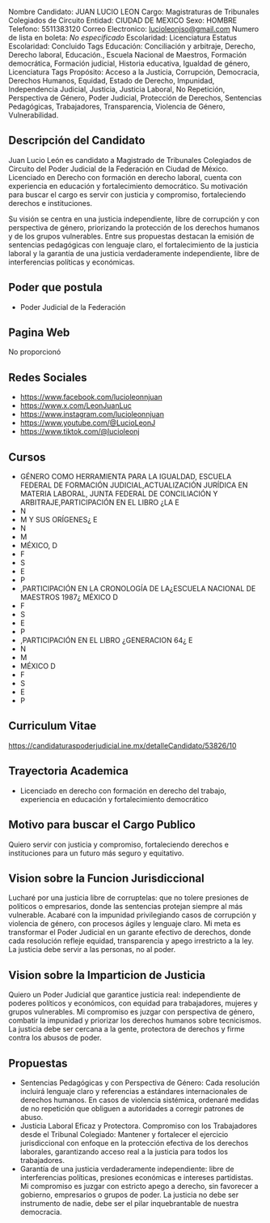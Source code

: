 Nombre Candidato: JUAN LUCIO LEON
Cargo: Magistraturas de Tribunales Colegiados de Circuito
Entidad: CIUDAD DE MEXICO
Sexo: HOMBRE
Telefono: 5511383120
Correo Electronico: lucioleonjso@gmail.com
Numero de lista en boleta: *No especificado*
Escolaridad: Licenciatura
Estatus Escolaridad: Concluido
Tags Educación: Conciliación y arbitraje, Derecho, Derecho laboral, Educación., Escuela Nacional de Maestros, Formación democrática, Formación judicial, Historia educativa, Igualdad de género, Licenciatura
Tags Propósito: Acceso a la Justicia, Corrupción, Democracia, Derechos Humanos, Equidad, Estado de Derecho, Impunidad, Independencia Judicial, Justicia, Justicia Laboral, No Repetición, Perspectiva de Género, Poder Judicial, Protección de Derechos, Sentencias Pedagógicas, Trabajadores, Transparencia, Violencia de Género, Vulnerabilidad.


## Descripción del Candidato 

Juan Lucio León es candidato a Magistrado de Tribunales Colegiados de Circuito del Poder Judicial de la Federación en Ciudad de México. Licenciado en Derecho con formación en derecho laboral, cuenta con experiencia en educación y fortalecimiento democrático. Su motivación para buscar el cargo es servir con justicia y compromiso, fortaleciendo derechos e instituciones.

Su visión se centra en una justicia independiente, libre de corrupción y con perspectiva de género, priorizando la protección de los derechos humanos y de los grupos vulnerables. Entre sus propuestas destacan la emisión de sentencias pedagógicas con lenguaje claro, el fortalecimiento de la justicia laboral y la garantía de una justicia verdaderamente independiente, libre de interferencias políticas y económicas.


## Poder que postula

- Poder Judicial de la Federación


## Pagina Web

No proporcionó


## Redes Sociales

- https://www.facebook.com/lucioleonnjuan
- https://www.x.com/LeonJuanLuc
- https://www.instagram.com/lucioleonnjuan
- https://www.youtube.com/@LucioLeonJ
- https://www.tiktok.com/@lucioleonj


## Cursos

- GÉNERO COMO HERRAMIENTA PARA LA IGUALDAD, ESCUELA FEDERAL DE FORMACIÓN JUDICIAL,ACTUALIZACIÓN JURÍDICA EN MATERIA LABORAL, JUNTA FEDERAL DE CONCILIACIÓN Y ARBITRAJE,PARTICIPACIÓN EN EL LIBRO ¿LA E
- N
- M Y SUS ORÍGENES¿ E
- N
- M
- MÉXICO, D
- F
- S
- E
- P
- ,PARTICIPACIÓN EN LA CRONOLOGÍA DE LA¿ESCUELA NACIONAL DE MAESTROS 1987¿ MÉXICO D
- F
- S
- E
- P
- ,PARTICIPACIÓN EN EL LIBRO ¿GENERACION 64¿ E
- N
- M
- MÉXICO D
- F
- S
- E
- P


## Curriculum Vitae

https://candidaturaspoderjudicial.ine.mx/detalleCandidato/53826/10


## Trayectoria Academica

- Licenciado en derecho con formación en derecho del trabajo, experiencia en educación y fortalecimiento democrático


## Motivo para buscar el Cargo Publico

Quiero servir con justicia y compromiso, fortaleciendo derechos e instituciones para un futuro más seguro y equitativo.


## Vision sobre la Funcion Jurisdiccional

Lucharé por una justicia libre de corruptelas: que no tolere presiones de políticos o empresarios, donde las sentencias protejan siempre al más vulnerable. Acabaré con la impunidad privilegiando casos de corrupción y violencia de género, con procesos ágiles y lenguaje claro. Mi meta es transformar el Poder Judicial en un garante efectivo de derechos, donde cada resolución refleje equidad, transparencia y apego irrestricto a la ley. La justicia debe servir a las personas, no al poder.


## Vision sobre la Imparticion de Justicia

Quiero un Poder Judicial que garantice justicia real: independiente de poderes políticos y económicos, con equidad para trabajadores, mujeres y grupos vulnerables. Mi compromiso es juzgar con perspectiva de género, combatir la impunidad y priorizar los derechos humanos sobre tecnicismos. La justicia debe ser cercana a la gente, protectora de derechos y firme contra los abusos de poder.


## Propuestas

- Sentencias Pedagógicas y con Perspectiva de Género: Cada resolución incluirá lenguaje claro y referencias a estándares internacionales de derechos humanos. En casos de violencia sistémica, ordenaré medidas de no repetición que obliguen a autoridades a corregir patrones de abuso.
- Justicia Laboral Eficaz y Protectora. Compromiso con los Trabajadores desde el Tribunal Colegiado: Mantener y fortalecer el ejercicio jurisdiccional con enfoque en la protección efectiva de los derechos laborales, garantizando acceso real a la justicia para todos los trabajadores.
- Garantía de una justicia verdaderamente independiente: libre de interferencias políticas, presiones económicas e intereses partidistas. Mi compromiso es juzgar con estricto apego a derecho, sin favorecer a gobierno, empresarios o grupos de poder. La justicia no debe ser instrumento de nadie, debe ser el pilar inquebrantable de nuestra democracia.

